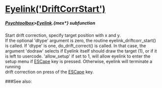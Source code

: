 # [Eyelink('DriftCorrStart')](Eyelink-DriftCorrStart) 
##### [Psychtoolbox](Psychtoolbox)>[Eyelink](Eyelink).{mex*} subfunction


Start drift correction, specify target position with x and y.  
If the optional 'dtype' argument is zero, the routine eyelink\_driftcorr\_start()  
is called. If 'dtype' is one, do\_drift\_correct() is called. In that case, the  
argument 'dodraw' selects if Eyelink itself should draw the target (1), or if it  
is left to usercode. 'allow\_setup' if set to 1, will allow eyelink to enter the  
setup menu if [ESCape](ESCape) key is pressed. Otherwise, eyelink will terminate a running  
drift correction on press of the [ESCape](ESCape) key.  
  


###See also:

